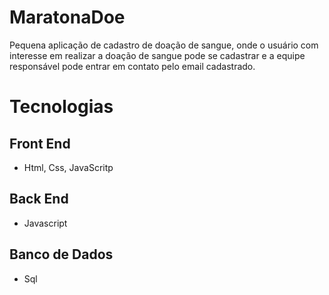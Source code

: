 # MaratonaDoe

Pequena aplicação de cadastro de doação de sangue, onde o usuário com interesse em realizar a doação de sangue pode se cadastrar e a equipe responsável pode entrar em contato pelo email cadastrado.

# Tecnologias

## Front End

* Html, Css, JavaScritp

## Back End

* Javascript

## Banco de Dados

* Sql
